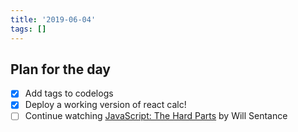 ```yaml
---
title: '2019-06-04'
tags: []
---
```


## Plan for the day

- [x] Add tags to codelogs
- [x] Deploy a working version of react calc!
- [ ] Continue watching [JavaScript: The Hard Parts](https://frontendmasters.com/courses/javascript-hard-parts/) by Will Sentance
